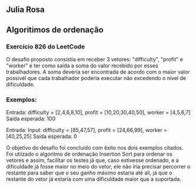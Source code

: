 ## Julia Rosa

## Algoritimos de ordenação
### Exercício 826 do LeetCode

O desafio proposto consistia em receber 3 vetores: "difficulty", "profit" e "worker" e ter como saída a soma do valor recebido por esses trabalhadores.
A soma deveria ser encontrada de acordo com o maior valor possivél que cada trabalhador poderia executar não excedendo o nível de dificuldade. 

### Exemplos:
Entrada: difficulty = [2,4,6,8,10], profit = [10,20,30,40,50], worker = [4,5,6,7]
Saída esperada: 100

Entrada: Input: difficulty = [85,47,57], profit = [24,66,99], worker = [40,25,25]
Saída esperada: 0


O objetivo do desafio foi concluído com êxito nos dois exemplos citados. Foi utiizado o algoritmo de ordenação Insertion Sort para ordenar os vetores e assim, facilitar os testes já que, caso estivesse ordenado, e a dificuldade já fosse maior no meio do vetor, ele não iria precisar percorrer o restante para saber que o seu ganho máximo estaria até ali, já que o restante do vetor já estaria com uma dificuldade maior que a suportada.
